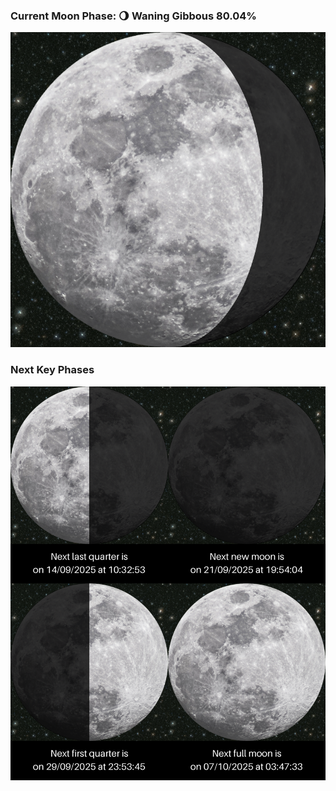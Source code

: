 ### Current Moon Phase: 🌖 Waning Gibbous 80.04%
![Moon Phase](moonphase.png)
### Next Key Phases
![Gallery](gallery.png)